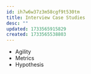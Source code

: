 ```yaml
---
id: ih7w6w37z3m58cgf9t530tm
title: Interview Case Studies
desc: ""
updated: 1733565915829
created: 1733565538803
---
```


* Agility
* Metrics
* Hypothesis